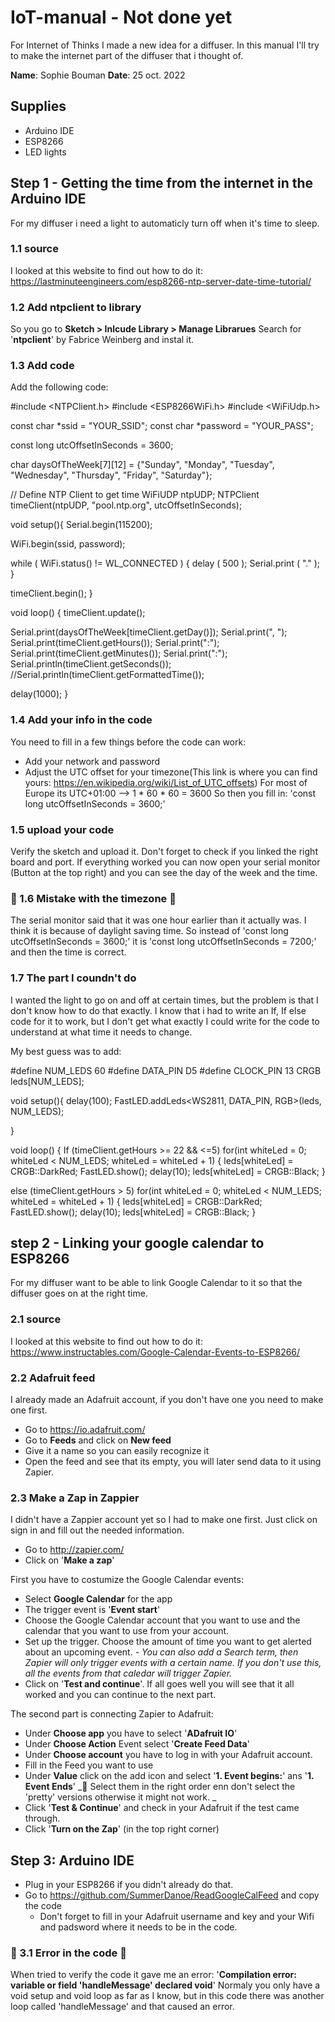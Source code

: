 # IoT-manual - Not done yet
For Internet of Thinks I made a new idea for a diffuser. In this manual I'll try to make the internet part of the diffuser that i thought of.

**Name**: Sophie Bouman
**Date**: 25 oct. 2022

## Supplies
- Arduino IDE
- ESP8266
- LED lights

## Step 1 - Getting the time from the internet in the Arduino IDE
For my diffuser i need a light to automaticly turn off when it's time to sleep.

### 1.1 source
I looked at this website to find out how to do it: https://lastminuteengineers.com/esp8266-ntp-server-date-time-tutorial/

### 1.2 Add ntpclient to library
So you go to **Sketch > Inlcude Library > Manage Librarues**
Search for '**ntpclient**' by Fabrice Weinberg and instal it.

### 1.3 Add code
Add the following code:

#include <NTPClient.h>
#include <ESP8266WiFi.h>
#include <WiFiUdp.h>

const char *ssid     = "YOUR_SSID";
const char *password = "YOUR_PASS";

const long utcOffsetInSeconds = 3600;

char daysOfTheWeek[7][12] = {"Sunday", "Monday", "Tuesday", "Wednesday", "Thursday", "Friday", "Saturday"};

// Define NTP Client to get time
WiFiUDP ntpUDP;
NTPClient timeClient(ntpUDP, "pool.ntp.org", utcOffsetInSeconds);

void setup(){
  Serial.begin(115200);

  WiFi.begin(ssid, password);

  while ( WiFi.status() != WL_CONNECTED ) {
    delay ( 500 );
    Serial.print ( "." );
  }

  timeClient.begin();
}

void loop() {
  timeClient.update();

  Serial.print(daysOfTheWeek[timeClient.getDay()]);
  Serial.print(", ");
  Serial.print(timeClient.getHours());
  Serial.print(":");
  Serial.print(timeClient.getMinutes());
  Serial.print(":");
  Serial.println(timeClient.getSeconds());
  //Serial.println(timeClient.getFormattedTime());

  delay(1000);
}

### 1.4 Add your info in the code
You need to fill in a few things before the code can work:
- Add your network and password
- Adjust the UTC offset for your timezone(This link is where you can find yours: https://en.wikipedia.org/wiki/List_of_UTC_offsets)
  For most of Europe its UTC+01:00 --> 1 * 60 * 60 = 3600
  So then you fill in: 'const long utcOffsetInSeconds = 3600;'
  
### 1.5 upload your code
Verify the sketch and upload it. Don't forget to check if you linked the right board and port.
If everything worked you can now open your serial monitor (Button at the top right) and you can see the day of the week and the time.

### 🚩 1.6 Mistake with the timezone 🚩
The serial monitor said that it was one hour earlier than it actually was. I think it is because of daylight saving time. So instead of 'const long utcOffsetInSeconds = 3600;' it is 'const long utcOffsetInSeconds = 7200;' and then the time is correct.

### 1.7 The part I coundn't do
I wanted the light to go on and off at certain times, but the problem is that I don't know how to do that exactly.
I know that i had to write an If, If else code for it to work, but I don't get what exactly I could write for the code to understand at what time it needs to change.

My best guess was to add:

#define NUM_LEDS 60
#define DATA_PIN D5
#define CLOCK_PIN 13
CRGB leds[NUM_LEDS];

void setup(){
    delay(100);
    FastLED.addLeds<WS2811, DATA_PIN, RGB>(leds, NUM_LEDS);

}

void loop() {
If (timeClient.getHours >= 22 && <=5)
     for(int whiteLed = 0; whiteLed < NUM_LEDS; whiteLed = whiteLed + 1) {
      leds[whiteLed] = CRGB::DarkRed;
      FastLED.show();
      delay(10);
      leds[whiteLed] = CRGB::Black;
 }
 
  else (timeClient.getHours > 5)
     for(int whiteLed = 0; whiteLed < NUM_LEDS; whiteLed = whiteLed + 1) {
      leds[whiteLed] = CRGB::DarkRed;
      FastLED.show();
      delay(10);
      leds[whiteLed] = CRGB::Black;
 }

## step 2 - Linking your google calendar to ESP8266
For my diffuser want to be able to link Google Calendar to it so that the diffuser goes on at the right time.

### 2.1 source
I looked at this website to find out how to do it: https://www.instructables.com/Google-Calendar-Events-to-ESP8266/

### 2.2 Adafruit feed
I already made an Adafruit account, if you don't have one you need to make one first.
- Go to https://io.adafruit.com/
- Go to **Feeds** and click on **New feed**
- Give it a name so you can easily recognize it
- Open the feed and see that its empty, you will later send data to it using Zapier.

### 2.3 Make a Zap in Zappier 
I didn't have a Zappier account yet so I had to make one first. Just click on sign in and fill out the needed information.

- Go to http://zapier.com/
- Click on '**Make a zap**'

First you have to costumize the Google Calendar events:
- Select **Google Calendar** for the app
- The trigger event is '**Event start**'
- Choose the Google Calendar account that you want to use and the calendar that you want to use from your account.
- Set up the trigger. Choose the amount of time you want to get alerted about an upcoming event.
_- You can also add a Search term, then Zapier will only trigger events with a certain name. If you don't use this, all the events from that caledar will trigger Zapier._
- Click on '**Test and continue**'. If all goes well you will see that it all worked and you can continue to the next part.

The second part is connecting Zapier to Adafruit:
- Under **Choose app** you have to select '**ADafruit IO**'
- Under **Choose Action** Event select '**Create Feed Data**'
- Under **Choose account** you have to log in with your Adafruit account.
- Fill in the Feed you want to use
- Under **Value** click on the add icon and select '**1. Event begins:**' ans '**1. Event Ends**'
  _🚩 Select them in the right order enn don't select the 'pretty' versions otherwise it might not work.
_
- Click '**Test & Continue**' and check in your Adafruit if the test came through.
- Click '**Turn on the Zap**' (in the top right corner)

## Step 3: Arduino IDE
- Plug in your ESP8266 if you didn't already do that.
- Go to https://github.com/SummerDanoe/ReadGoogleCalFeed and copy the code
  - Don't forget to fill in your Adafruit username and key and your Wifi and padsword where it needs to be in the code.

### 🚩 3.1 Error in the code 🚩
When tried to verify the code it gave me an error: '**Compilation error: variable or field 'handleMessage' declared void**'
Normaly you only have a void setup and void loop as far as I know, but in this code there was another loop called 'handleMessage' and that caused an error.


